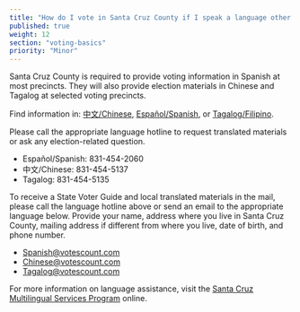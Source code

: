 ```yaml
---
title: "How do I vote in Santa Cruz County if I speak a language other than English?"
published: true
weight: 12
section: "voting-basics"
priority: "Minor"
---
```


Santa Cruz County is required to provide voting information in Spanish at most precincts. They will also provide election materials in Chinese and Tagalog at selected voting precincts. 

Find information in: [中文/Chinese](http://votescount.com/Portals/16/pdfs/chinese.pdf), [Español/Spanish](http://votescount.com/Portals/16/pdfs/spanish.pdf), or [Tagalog/Filipino](http://votescount.com/Portals/16/pdfs/tagalog.pdf).  

Please call the appropriate language hotline to request translated materials or ask any election-related question.
- Español/Spanish: 831-454-2060
- 中文/Chinese: 831-454-5137
- Tagalog: 831-454-5135

To receive a State Voter Guide and local translated materials in the mail, please call the language hotline above or send an email to the appropriate language below. Provide your name, address where you live in Santa Cruz County, mailing address if different from where you live, date of birth, and phone number.
- [Spanish@votescount.com](mailto:Spanish@votescount.com)
- [Chinese@votescount.com](mailto:Chinese@votescount.com)
- [Tagalog@votescount.com](mailto:Tagalog@votescount.com) 

For more information on language assistance, visit the [Santa Cruz Multilingual Services Program](http://votescount.com/Home/Multilingualservicesprogram.aspx) online.  
